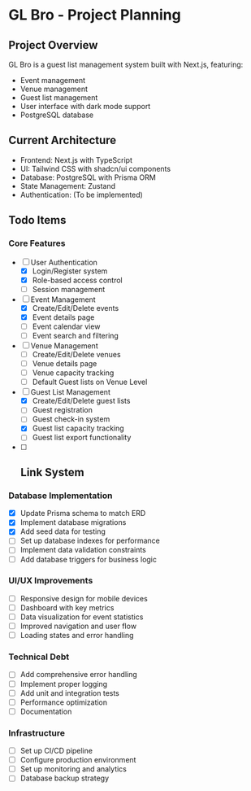 # GL Bro - Project Planning

## Project Overview
GL Bro is a guest list management system built with Next.js, featuring:
- Event management
- Venue management
- Guest list management
- User interface with dark mode support
- PostgreSQL database

## Current Architecture
- Frontend: Next.js with TypeScript
- UI: Tailwind CSS with shadcn/ui components
- Database: PostgreSQL with Prisma ORM
- State Management: Zustand
- Authentication: (To be implemented)



## Todo Items

### Core Features
- [ ] User Authentication
  - [x] Login/Register system
  - [x] Role-based access control
  - [ ] Session management

- [ ] Event Management
  - [x] Create/Edit/Delete events
  - [x] Event details page
  - [ ] Event calendar view
  - [ ] Event search and filtering

- [ ] Venue Management
  - [ ] Create/Edit/Delete venues
  - [ ] Venue details page
  - [ ] Venue capacity tracking
  - [ ] Default Guest lists on Venue Level

- [ ] Guest List Management
  - [x] Create/Edit/Delete guest lists
  - [ ] Guest registration
  - [ ] Guest check-in system
  - [x] Guest list capacity tracking
  - [ ] Guest list export functionality

- [ ] Link System
    -

### Database Implementation
- [x] Update Prisma schema to match ERD
- [x] Implement database migrations
- [x] Add seed data for testing
- [ ] Set up database indexes for performance
- [ ] Implement data validation constraints
- [ ] Add database triggers for business logic

### UI/UX Improvements
- [ ] Responsive design for mobile devices
- [ ] Dashboard with key metrics
- [ ] Data visualization for event statistics
- [ ] Improved navigation and user flow
- [ ] Loading states and error handling

### Technical Debt
- [ ] Add comprehensive error handling
- [ ] Implement proper logging
- [ ] Add unit and integration tests
- [ ] Performance optimization
- [ ] Documentation

### Infrastructure
- [ ] Set up CI/CD pipeline
- [ ] Configure production environment
- [ ] Set up monitoring and analytics
- [ ] Database backup strategy
